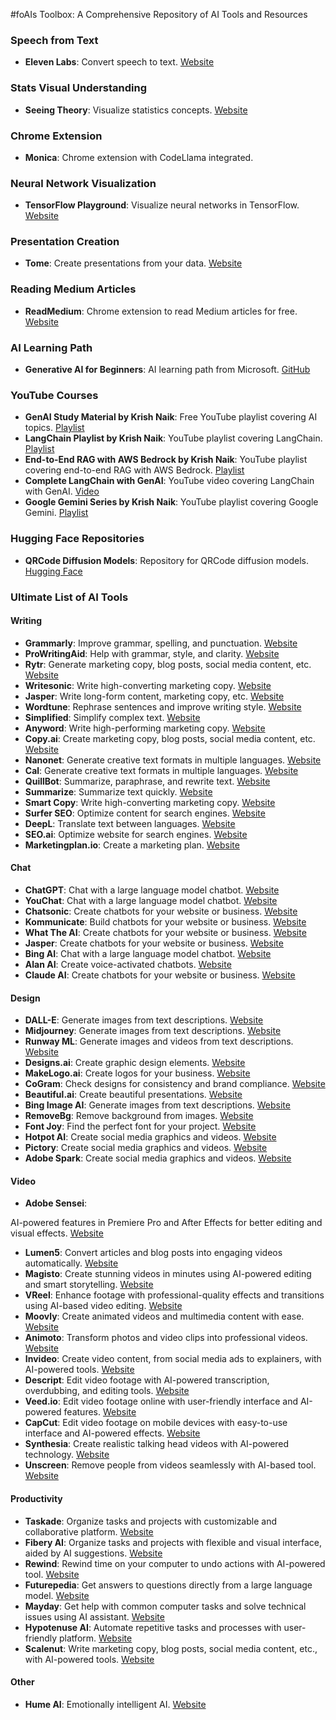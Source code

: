 #foAIs Toolbox: A Comprehensive Repository of AI Tools and Resources

### Speech from Text
- **Eleven Labs**: Convert speech to text. [Website](https://elevenlabs.io/)

### Stats Visual Understanding
- **Seeing Theory**: Visualize statistics concepts. [Website](https://seeing-theory.brown.edu)

### Chrome Extension
- **Monica**: Chrome extension with CodeLlama integrated.

### Neural Network Visualization
- **TensorFlow Playground**: Visualize neural networks in TensorFlow. [Website](https://playground.tensorflow.org/)

### Presentation Creation
- **Tome**: Create presentations from your data. [Website](https://tome.app/)

### Reading Medium Articles
- **ReadMedium**: Chrome extension to read Medium articles for free. [Website](http://readmedium.com/en/)

### AI Learning Path
- **Generative AI for Beginners**: AI learning path from Microsoft. [GitHub](https://github.com/microsoft/generative-ai-for-beginners)

### YouTube Courses
- **GenAI Study Material by Krish Naik**: Free YouTube playlist covering AI topics. [Playlist](https://youtube.com/playlist?list=PLZoTAELRMXVORE4VF7WQ_fAl0L1Gljtar)
- **LangChain Playlist by Krish Naik**: YouTube playlist covering LangChain. [Playlist](https://youtube.com/playlist?list=PLZoTAELRMXVP8-wzKPtrRST3jNCprvMZj)
- **End-to-End RAG with AWS Bedrock by Krish Naik**: YouTube playlist covering end-to-end RAG with AWS Bedrock. [Playlist](https://www.youtube.com/playlist?list=PLZoTAELRMXVP8-wzKPtrRST3jNCprvMZj)
- **Complete LangChain with GenAI**: YouTube video covering LangChain with GenAI. [Video](https://youtu.be/aWKrL4z5H6w?si=lYe9diQFAFOMA3t2)
- **Google Gemini Series by Krish Naik**: YouTube playlist covering Google Gemini. [Playlist](https://youtube.com/playlist?list=PLZoTAELRMXVNbDmGZlcgCA3a8mRQp5axb&si=OeTD-zOfdzSVn7VP)

### Hugging Face Repositories
- **QRCode Diffusion Models**: Repository for QRCode diffusion models. [Hugging Face](https://huggingface.co/monster-labs/control_v1p_sd15_qrcode_monster)

### Ultimate List of AI Tools

#### Writing
- **Grammarly**: Improve grammar, spelling, and punctuation. [Website](https://www.grammarly.com/)
- **ProWritingAid**: Help with grammar, style, and clarity. [Website](https://prowritingaid.com/)
- **Rytr**: Generate marketing copy, blog posts, social media content, etc. [Website](https://rytr.me/)
- **Writesonic**: Write high-converting marketing copy. [Website](https://writesonic.com/)
- **Jasper**: Write long-form content, marketing copy, etc. [Website](https://www.blogsbyjarvis.com/ai-copywriting)
- **Wordtune**: Rephrase sentences and improve writing style. [Website](https://www.wordtune.com/)
- **Simplified**: Simplify complex text. [Website](https://simplified.com/)
- **Anyword**: Write high-performing marketing copy. [Website](https://anyword.com/)
- **Copy.ai**: Create marketing copy, blog posts, social media content, etc. [Website](https://www.copy.ai/)
- **Nanonet**: Generate creative text formats in multiple languages. [Website](https://nanonets.com/)
- **Cal**: Generate creative text formats in multiple languages. [Website](https://www.calais.com/)
- **QuillBot**: Summarize, paraphrase, and rewrite text. [Website](https://quillbot.com/)
- **Summarize**: Summarize text quickly. [Website](https://tldrthis.com/)
- **Smart Copy**: Write high-converting marketing copy. [Website](https://unbounce.com/product/smart-copy/)
- **Surfer SEO**: Optimize content for search engines. [Website](https://surferseo.com/)
- **DeepL**: Translate text between languages. [Website](https://www.deepl.com/en/translator)
- **SEO.ai**: Optimize website for search engines. [Website](https://seoai.com/)
- **Marketingplan.io**: Create a marketing plan. [Website](https://marketplan.io/)

#### Chat
- **ChatGPT**: Chat with a large language model chatbot. [Website](https://chat.openai.com/)
- **YouChat**: Chat with a large language model chatbot. [Website](https://you.com/chat)
- **Chatsonic**: Create chatbots for your website or business. [Website](https://writesonic.com/chat)
- **Kommunicate**: Build chatbots for your website or business. [Website](https://www.kommunicate.io/)
- **What The AI**: Create chatbots for your website or business. [Website](https://whattheai.tech/)
- **Jasper**: Create chatbots for your website or business. [Website](https://www.blogsbyjarvis.com/ai-copywriting)
- **Bing AI**: Chat with a large language model chatbot. [Website](https://www.bing.com/?/ai)
- **Alan AI**: Create voice-activated chatbots. [Website](https://www.actionableai.com/)
- **Claude AI**: Create chatbots for your website or business. [Website](https://claude.ai/)

#### Design
- **DALL-E**: Generate images from text descriptions. [Website](https://openai.com/dall-e-2)
- **Midjourney**: Generate images from text descriptions. [Website](https://www.midjourney.com/)
- **Runway ML**: Generate images and videos from text descriptions. [Website](https://runwayml.com/)
- **Designs.ai**: Create graphic design elements. [Website](https://designs.ai/en)
- **MakeLogo.ai**: Create logos for your business. [Website](https://makelogo.ai/)
- **CoGram**: Check designs for consistency and brand compliance. [Website](https://www.cogram.com/)
- **Beautiful.ai**: Create beautiful presentations. [Website](https://www.beautiful.ai/)
- **Bing Image AI**: Generate images from text descriptions. [Website](https://www.bing.com/create)
- **RemoveBg**: Remove background from images. [Website](https://www.remove.bg/)
- **Font Joy**: Find the perfect font for your project. [Website](https://fontjoy.com/)
- **Hotpot AI**: Create social media graphics and videos. [Website](https://hotpot.ai/)
- **Pictory**: Create social media graphics and videos. [Website](https://pictory.ai/)
- **Adobe Spark**: Create social media graphics and videos. [Website](https://www.adobe.com/express/)

#### Video
- **Adobe Sensei**:

 AI-powered features in Premiere Pro and After Effects for better editing and visual effects. [Website](https://www.adobe.com/in/sensei/generative-ai.html)
- **Lumen5**: Convert articles and blog posts into engaging videos automatically. [Website](https://www.lumen5.com/)
- **Magisto**: Create stunning videos in minutes using AI-powered editing and smart storytelling. [Website](https://www.magisto.com/)
- **VReel**: Enhance footage with professional-quality effects and transitions using AI-based video editing. [Website](https://predis.ai/instagram-reels-maker/)
- **Moovly**: Create animated videos and multimedia content with ease. [Website](https://www.moovly.com/)
- **Animoto**: Transform photos and video clips into professional videos. [Website](https://animoto.com/)
- **Invideo**: Create video content, from social media ads to explainers, with AI-powered tools. [Website](https://invideo.io/)
- **Descript**: Edit video footage with AI-powered transcription, overdubbing, and editing tools. [Website](https://www.descript.com/)
- **Veed.io**: Edit video footage online with user-friendly interface and AI-powered features. [Website](https://www.veed.io/)
- **CapCut**: Edit video footage on mobile devices with easy-to-use interface and AI-powered effects. [Website](https://capcut.com/)
- **Synthesia**: Create realistic talking head videos with AI-powered technology. [Website](https://www.synthesia.io/)
- **Unscreen**: Remove people from videos seamlessly with AI-based tool. [Website](https://www.unscreen.com/)

#### Productivity
- **Taskade**: Organize tasks and projects with customizable and collaborative platform. [Website](https://taskade.com/)
- **Fibery AI**: Organize tasks and projects with flexible and visual interface, aided by AI suggestions. [Website](https://fibery.io/)
- **Rewind**: Rewind time on your computer to undo actions with AI-powered tool. [Website](https://rewind.ai/)
- **Futurepedia**: Get answers to questions directly from a large language model. [Website](https://futurepedia.io/)
- **Mayday**: Get help with common computer tasks and solve technical issues using AI assistant. [Website](https://mayday.am/)
- **Hypotenuse AI**: Automate repetitive tasks and processes with user-friendly platform. [Website](https://hypotenuse.ai/)
- **Scalenut**: Write marketing copy, blog posts, social media content, etc., with AI-powered tools. [Website](https://www.scalenut.com/)

#### Other
- **Hume AI**: Emotionally intelligent AI. [Website](https://demo.hume.ai/)


